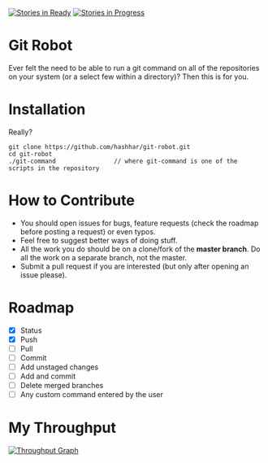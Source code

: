 [![Stories in Ready](https://badge.waffle.io/hashhar/git-robot.png?label=ready&title=Ready)](https://waffle.io/hashhar/git-robot)
[![Stories in Progress](https://badge.waffle.io/hashhar/git-robot.png?label=in%20progress&title=In%20Progress)](https://waffle.io/hashhar/git-robot)

# Git Robot

Ever felt the need to be able to run a git command on all of the repositories on your system (or a select few within a directory)? Then this is for you.

# Installation

Really?
```
git clone https://github.com/hashhar/git-robot.git
cd git-robot
./git-command                // where git-command is one of the scripts in the repository
```

# How to Contribute

- You should open issues for bugs, feature requests (check the roadmap before posting a request) or even typos.
- Feel free to suggest better ways of doing stuff.
- All the work you do should be on a clone/fork of the **master branch**. Do all the work on a separate branch, not the master.
- Submit a pull request if you are interested (but only after opening an issue please).

# Roadmap

- [x] Status
- [x] Push
- [ ] Pull
- [ ] Commit
- [ ] Add unstaged changes
- [ ] Add and commit
- [ ] Delete merged branches
- [ ] Any custom command entered by the user

# My Throughput

[![Throughput Graph](https://graphs.waffle.io/hashhar/git-robot/throughput.svg)](https://waffle.io/hashhar/git-robot/metrics) 
